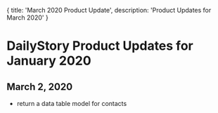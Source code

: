 {
	title: 'March 2020 Product Update',
	description: 'Product Updates for March 2020'
}
# DailyStory Product Updates for January 2020
## March 2, 2020
* return a data table model for contacts
